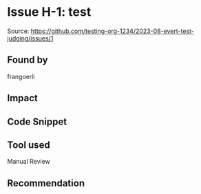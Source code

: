 # Issue H-1: test 

Source: https://github.com/testing-org-1234/2023-08-evert-test-judging/issues/1 

## Found by 
frangoerli
## Impact

## Code Snippet

## Tool used

Manual Review

## Recommendation

